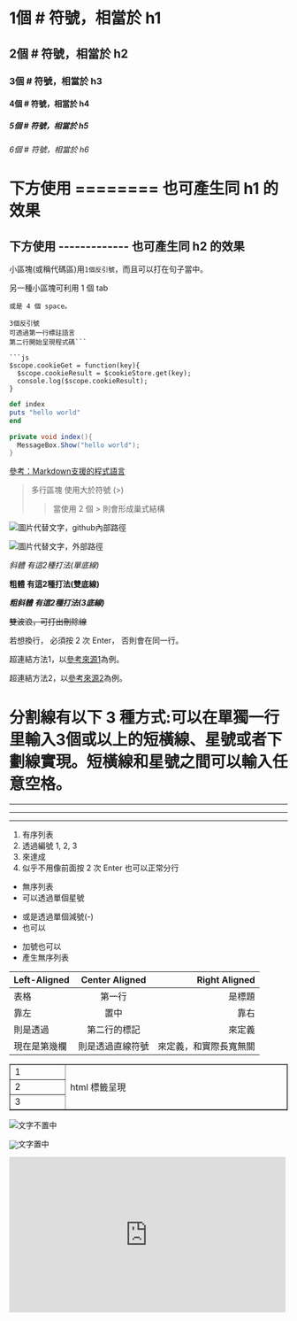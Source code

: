 # 1個 # 符號，相當於 h1
## 2個 # 符號，相當於 h2
### 3個 # 符號，相當於 h3
#### 4個 # 符號，相當於 h4
##### 5個 # 符號，相當於 h5
###### 6個 # 符號，相當於 h6

下方使用 ======== 也可產生同 h1 的效果
========

下方使用 ------------- 也可產生同 h2 的效果
-------------

小區塊(或稱代碼區)用`1個反引號`，而且可以打在句子當中。

  另一種小區塊可利用 1 個 tab

    或是 4 個 space。

```大區塊用
3個反引號
可透過第一行標註語言
第二行開始呈現程式碼```

```js
$scope.cookieGet = function(key){
  $scope.cookieResult = $cookieStore.get(key);
  console.log($scope.cookieResult);
}
```

```ruby
def index
puts "hello world"
end
```

```csharp
private void index(){
  MessageBox.Show("hello world");
}
```

[參考：Markdown支援的程式語言](http://support.codebasehq.com/articles/tips-tricks/syntax-highlighting-in-markdown)

> 多行區塊
> 使用大於符號
> (>)
>> 當使用 2 個 >
>> 則會形成巢式結構

![圖片代替文字，github內部路徑](/image/inner_demo.png)

![圖片代替文字，外部路徑](https://i.imgur.com/IgvGsB3.jpg)

*斜體* _有這2種打法(單底線)_

**粗體** __有這2種打法(雙底線)__

***粗斜體*** ___有這2種打法(3底線)___

~~雙波浪，可打出刪除線~~

若想換行，
必須按 2 次 Enter，
否則會在同一行。

超連結方法1，以[參考來源1](https://read01.com/zh-tw/J848LL.html#.XXNYzSgzZPZ)為例。

超連結方法2，以[參考來源2](https://kingofamani.gitbooks.io/git-teach/content/chapter_6_gitbook/markdown.html)為例。

# 分割線有以下 3 種方式:可以在單獨一行里輸入3個或以上的短橫線、星號或者下劃線實現。短橫線和星號之間可以輸入任意空格。

***

---

_ _ _


1. 有序列表
2. 透過編號 1, 2, 3
3. 來達成
4. 似乎不用像前面按 2 次 Enter 也可以正常分行

* 無序列表
* 可以透過單個星號

- 或是透過單個減號(-)
- 也可以

+ 加號也可以
+ 產生無序列表

| Left-Aligned  | Center Aligned  | Right Aligned |
| :------------ |:---------------:| -----:|
| 表格 | 第一行 | 是標題 |
| 靠左 | 置中| 靠右 |
| 則是透過 | 第二行的標記|來定義 |
| 現在是第幾欄 | 則是透過直線符號|來定義，和實際長寬無關|

<table width="100%" border="1">
  <tr>
    <td width="150">1</td>
    <td width="80%" rowspan="3">html 標籤呈現</td>
  </tr>
  <tr>
    <td>2</td>
  </tr>
  <tr>
    <td>3</td>
  </tr>
</table>

![](https://dl.dropboxusercontent.com/u/2226591/GIT/avatar2.png)文字不置中

<img style="vertical-align:middle;" src="https://dl.dropboxusercontent.com/u/2226591/GIT/avatar2.png"/>文字置中

<iframe src="https://player.vimeo.com/video/108799588?badge=0%20color=ff0179" width="500" height="281" frameborder="0" webkitallowfullscreen mozallowfullscreen allowfullscreen>嵌入影片</iframe>


